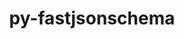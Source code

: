 ---
title: "py-fastjsonschema"
layout: cache
categories: [package, develop-2024-05-12]
meta: {"versions": ["2.16.3"], "compilers": ["gcc@=11.1.0", "gcc@=11.4.0", "gcc@=7.3.1", "gcc@=9.4.0", "oneapi@=2024.0.0"], "oss": ["amzn2", "ubuntu20.04", "ubuntu22.04"], "platforms": ["linux"], "targets": ["aarch64", "neoverse_n1", "neoverse_v1", "neoverse_v2", "ppc64le", "x86_64_v3"], "stacks": ["aws-isc", "aws-isc-aarch64", "data-vis-sdk", "e4s", "e4s-neoverse-v2", "e4s-neoverse_v1", "e4s-oneapi", "e4s-power", "root"], "num_specs": 11, "num_specs_by_stack": {"aws-isc-aarch64": 2, "root": 11, "aws-isc": 1, "e4s-power": 1, "data-vis-sdk": 2, "e4s-neoverse_v1": 1, "e4s-neoverse-v2": 1, "e4s": 2, "e4s-oneapi": 1}}
spec_details: [{"hash": "pforp4ayspgqzdc3rh7hgyppewvlieft", "compiler": "gcc@=7.3.1", "versions": ["2.16.3"], "os": "amzn2", "platform": "linux", "target": "aarch64", "variants": ["build_system=python_pip"], "stacks": ["aws-isc-aarch64", "root"], "size": "-", "tarball": "https://binaries.spack.io/develop-2024-05-12/build_cache/linux-amzn2-aarch64/gcc-7.3.1/py-fastjsonschema-2.16.3/linux-amzn2-aarch64-gcc-7.3.1-py-fastjsonschema-2.16.3-pforp4ayspgqzdc3rh7hgyppewvlieft.spack"}, {"hash": "onxwz5mlkvrvcao5fe3ara3doaungsqw", "compiler": "gcc@=7.3.1", "versions": ["2.16.3"], "os": "amzn2", "platform": "linux", "target": "neoverse_n1", "variants": ["build_system=python_pip"], "stacks": ["aws-isc-aarch64", "root"], "size": "-", "tarball": "https://binaries.spack.io/develop-2024-05-12/build_cache/linux-amzn2-neoverse_n1/gcc-7.3.1/py-fastjsonschema-2.16.3/linux-amzn2-neoverse_n1-gcc-7.3.1-py-fastjsonschema-2.16.3-onxwz5mlkvrvcao5fe3ara3doaungsqw.spack"}, {"hash": "g7dqfmqqapntwtjrnhrapovh3qbt2mqt", "compiler": "gcc@=7.3.1", "versions": ["2.16.3"], "os": "amzn2", "platform": "linux", "target": "x86_64_v3", "variants": ["build_system=python_pip"], "stacks": ["aws-isc", "root"], "size": "-", "tarball": "https://binaries.spack.io/develop-2024-05-12/build_cache/linux-amzn2-x86_64_v3/gcc-7.3.1/py-fastjsonschema-2.16.3/linux-amzn2-x86_64_v3-gcc-7.3.1-py-fastjsonschema-2.16.3-g7dqfmqqapntwtjrnhrapovh3qbt2mqt.spack"}, {"hash": "uy7nr2i3hmusdgngljwdesprzigvfrub", "compiler": "gcc@=9.4.0", "versions": ["2.16.3"], "os": "ubuntu20.04", "platform": "linux", "target": "ppc64le", "variants": ["build_system=python_pip"], "stacks": ["root", "e4s-power"], "size": "-", "tarball": "https://binaries.spack.io/develop-2024-05-12/build_cache/linux-ubuntu20.04-ppc64le/gcc-9.4.0/py-fastjsonschema-2.16.3/linux-ubuntu20.04-ppc64le-gcc-9.4.0-py-fastjsonschema-2.16.3-uy7nr2i3hmusdgngljwdesprzigvfrub.spack"}, {"hash": "iy6nsv7li6kgqszwmead72czh37yehgg", "compiler": "gcc@=11.1.0", "versions": ["2.16.3"], "os": "ubuntu20.04", "platform": "linux", "target": "x86_64_v3", "variants": ["build_system=python_pip"], "stacks": ["data-vis-sdk", "root"], "size": "-", "tarball": "https://binaries.spack.io/develop-2024-05-12/build_cache/linux-ubuntu20.04-x86_64_v3/gcc-11.1.0/py-fastjsonschema-2.16.3/linux-ubuntu20.04-x86_64_v3-gcc-11.1.0-py-fastjsonschema-2.16.3-iy6nsv7li6kgqszwmead72czh37yehgg.spack"}, {"hash": "qb6uf4la7guclq5rlrdgmbl7v6zjpwhv", "compiler": "gcc@=11.1.0", "versions": ["2.16.3"], "os": "ubuntu20.04", "platform": "linux", "target": "x86_64_v3", "variants": ["build_system=python_pip"], "stacks": ["data-vis-sdk", "root"], "size": "-", "tarball": "https://binaries.spack.io/develop-2024-05-12/build_cache/linux-ubuntu20.04-x86_64_v3/gcc-11.1.0/py-fastjsonschema-2.16.3/linux-ubuntu20.04-x86_64_v3-gcc-11.1.0-py-fastjsonschema-2.16.3-qb6uf4la7guclq5rlrdgmbl7v6zjpwhv.spack"}, {"hash": "sh5a22ytmllnhvxsjathimopgqoepmos", "compiler": "gcc@=11.4.0", "versions": ["2.16.3"], "os": "ubuntu22.04", "platform": "linux", "target": "neoverse_v1", "variants": ["build_system=python_pip"], "stacks": ["root", "e4s-neoverse_v1"], "size": "-", "tarball": "https://binaries.spack.io/develop-2024-05-12/build_cache/linux-ubuntu22.04-neoverse_v1/gcc-11.4.0/py-fastjsonschema-2.16.3/linux-ubuntu22.04-neoverse_v1-gcc-11.4.0-py-fastjsonschema-2.16.3-sh5a22ytmllnhvxsjathimopgqoepmos.spack"}, {"hash": "t7dsv6axz6vuxvnimggalznykcz2vyy4", "compiler": "gcc@=11.4.0", "versions": ["2.16.3"], "os": "ubuntu22.04", "platform": "linux", "target": "neoverse_v2", "variants": ["build_system=python_pip"], "stacks": ["e4s-neoverse-v2", "root"], "size": "-", "tarball": "https://binaries.spack.io/develop-2024-05-12/build_cache/linux-ubuntu22.04-neoverse_v2/gcc-11.4.0/py-fastjsonschema-2.16.3/linux-ubuntu22.04-neoverse_v2-gcc-11.4.0-py-fastjsonschema-2.16.3-t7dsv6axz6vuxvnimggalznykcz2vyy4.spack"}, {"hash": "elda3ihqt2wzsa4dvxz7tftkrkx2pl7z", "compiler": "gcc@=11.4.0", "versions": ["2.16.3"], "os": "ubuntu22.04", "platform": "linux", "target": "x86_64_v3", "variants": ["build_system=python_pip"], "stacks": ["e4s", "root"], "size": "-", "tarball": "https://binaries.spack.io/develop-2024-05-12/build_cache/linux-ubuntu22.04-x86_64_v3/gcc-11.4.0/py-fastjsonschema-2.16.3/linux-ubuntu22.04-x86_64_v3-gcc-11.4.0-py-fastjsonschema-2.16.3-elda3ihqt2wzsa4dvxz7tftkrkx2pl7z.spack"}, {"hash": "mno7gxer7qco5j5r2b3nngdkhmmt7svv", "compiler": "gcc@=11.4.0", "versions": ["2.16.3"], "os": "ubuntu22.04", "platform": "linux", "target": "x86_64_v3", "variants": ["build_system=python_pip"], "stacks": ["e4s", "root"], "size": "-", "tarball": "https://binaries.spack.io/develop-2024-05-12/build_cache/linux-ubuntu22.04-x86_64_v3/gcc-11.4.0/py-fastjsonschema-2.16.3/linux-ubuntu22.04-x86_64_v3-gcc-11.4.0-py-fastjsonschema-2.16.3-mno7gxer7qco5j5r2b3nngdkhmmt7svv.spack"}, {"hash": "5bxvkrlozwd5jleph2m6ypwnzz3rk44t", "compiler": "oneapi@=2024.0.0", "versions": ["2.16.3"], "os": "ubuntu22.04", "platform": "linux", "target": "x86_64_v3", "variants": ["build_system=python_pip"], "stacks": ["e4s-oneapi", "root"], "size": "-", "tarball": "https://binaries.spack.io/develop-2024-05-12/build_cache/linux-ubuntu22.04-x86_64_v3/oneapi-2024.0.0/py-fastjsonschema-2.16.3/linux-ubuntu22.04-x86_64_v3-oneapi-2024.0.0-py-fastjsonschema-2.16.3-5bxvkrlozwd5jleph2m6ypwnzz3rk44t.spack"}]
---